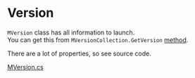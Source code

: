 # Version

`MVersion` class has all information to launch.  
You can get this from `MVersionCollection.GetVersion` [method](https://github.com/CmlLib/CmlLib.Core/wiki/VersionLoader.md).  

There are a lot of properties, so see source code.

[MVersion.cs](https://github.com/CmlLib/CmlLib.Core/tree/CmlLib/Core/Version/MVersion.cs)